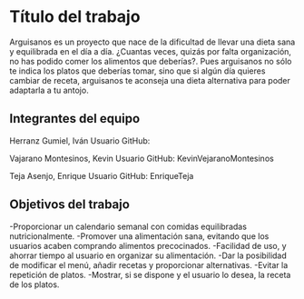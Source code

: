 # Título del trabajo
Arguisanos es un proyecto que nace de la dificultad de llevar una dieta sana y equilibrada en el día a día. ¿Cuantas veces, quizás por falta  organización, no has podido comer los alimentos que deberías?. Pues arguisanos no sólo te indica los platos que deberías tomar, sino que si algún día quieres cambiar de receta, arguisanos te aconseja una dieta alternativa para poder adaptarla a tu antojo. 


## Integrantes del equipo

Herranz Gumiel, Iván
Usuario GitHub:

Vajarano Montesinos, Kevin
Usuario GitHub:
KevinVejaranoMontesinos

Teja Asenjo, Enrique
Usuario GitHub:
EnriqueTeja
## Objetivos del trabajo

-Proporcionar un calendario semanal con comidas equilibradas nutricionalmente.
-Promover una alimentación sana, evitando que los usuarios acaben comprando alimentos precocinados.
-Facilidad de uso, y ahorrar tiempo al usuario en organizar su alimentación.
-Dar la posibilidad de modificar el menú, añadir recetas y proporcionar alternativas.
-Evitar la repetición de platos.
-Mostrar, si se dispone y el usuario lo desea, la receta de los platos.
